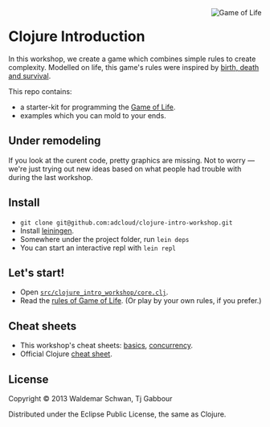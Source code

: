<img src="https://raw.github.com/adcloud/clojure-intro-workshop/master/doc/img/life.png" alt="Game of Life" title="Life" align="right" />

# Clojure Introduction

In this workshop, we create a game which combines simple rules to
create complexity.  Modelled on life, this game's rules were inspired by
[birth, death and
survival](http://www.youtube.com/watch?v=FdMzngWchDk).

This repo contains:

- a starter-kit for programming the [Game of Life](http://en.wikipedia.org/wiki/Conway's_Game_of_Life).
- examples which you can mold to your ends.




## Under remodeling

If you look at the curent code, pretty graphics are missing. Not to
worry — we're just trying out new ideas based on what people had
trouble with during the last workshop.




## Install

- `git clone git@github.com:adcloud/clojure-intro-workshop.git`
- Install [leiningen](http://leiningen.org/).
- Somewhere under the project folder, run `lein deps`
- You can start an interactive repl with `lein repl`



## Let's start!

- Open [`src/clojure_intro_workshop/core.clj`](https://github.com/adcloud/clojure-intro-workshop/blob/master/src/clojure_intro_workshop/core.clj).
- Read the [rules of Game of
  Life](http://en.wikipedia.org/wiki/Conway's_Game_of_Life). (Or play by
  your own rules, if you prefer.)




## Cheat sheets

- This workshop's cheat sheets: [basics](https://github.com/adcloud/clojure-intro-workshop/blob/master/patterns_page_1.clj), [concurrency](https://github.com/adcloud/clojure-intro-workshop/blob/master/patterns_page_2.clj).
- Official Clojure [cheat sheet](http://clojure.org/cheatsheet).



## License

Copyright © 2013 Waldemar Schwan, Tj Gabbour

Distributed under the Eclipse Public License, the same as Clojure.